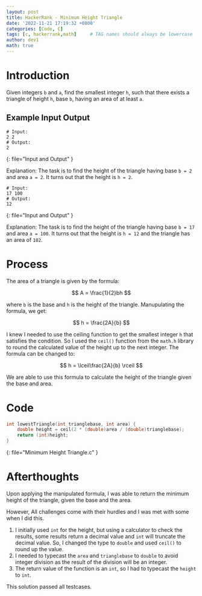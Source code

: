 ```yaml
---
layout: post
title: HackerRank - Minimum Height Triangle
date: '2022-11-21 17:19:32 +0800'
categories: [Code, C]
tags: [c, hackerrank,math]     # TAG names should always be lowercase
author: dev1
math: true
---
```


# Introduction
Given integers `b` and `a`, find the smallest integer `h`, such that there exists a triangle of height `h`, base `b`, having an area of at least `a`.

## Example Input Output
```shell
# Input:
2 2
# Output:
2
```
{: file="Input and Output" }

Explanation: 
The task is to find the height of the triangle having base `b = 2` and area `a = 2`. It turns out that the height is `h = 2`.

```shell
# Input:
17 100
# Output:
12
```
{: file="Input and Output" }

Explanation:
The task is to find the height of the triangle having base `b = 17` and area `a = 100`. It turns out that the height is `h = 12` and the triangle has an area of `102`.

# Process
The area of a triangle is given by the formula:

$$
A = \frac{1}{2}bh
$$

where `b` is the base and `h` is the height of the triangle. Manupulating the formula, we get:


$$
h = \frac{2A}{b}
$$

I knew I needed to use the ceiling function to get the smallest integer `h` that satisfies the condition. So I used the `ceil()` function from the `math.h` library to round the calculated value of the height up to the next integer. The formula can be changed to:

$$
h = \lceil\frac{2A}{b} \rceil
$$

We are able to use this formula to calculate the height of the triangle given the base and area.

# Code
```c
int lowestTriangle(int trianglebase, int area) {
    double height = ceil(2 * (double)area / (double)trianglebase);
    return (int)height;
}
``` 
{: file="Minimum Height Triangle.c" }

# Afterthoughts
Upon applying the manipulated formula, I was able to return the minimum height of the triangle, given the base and the area. 

However, All challenges come with their hurdles and I was met with some when I did this.
1. I initially used `int` for the height, but using a calculator to check the results, some results return a decimal value and `int` will truncate the decimal value. So, I changed the type to `double` and used `ceil()` to round up the value.
2. I needed to typecast the `area` and `trianglebase` to `double` to avoid integer division as the result of the division will be an integer.
3. The return value of the function is an `int`, so I had to typecast the `height` to `int`.

This solution passed all testcases.
